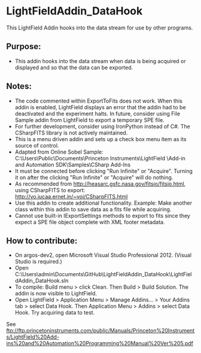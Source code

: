 # LightFieldAddin_DataHook

This LightField Addin hooks into the data stream for use by other programs.

## Purpose:
- This addin hooks into the data stream when data is being acquired or 
  displayed and so that the data can be exported.

## Notes:
- The code commented within ExportToFits does not work. When this addin is enabled, LightField displays an error that the addin had to be deactivated and the experiment halts. In future, consider using File Sample addin from LightField to export a temporary SPE file.
- For further development, consider using IronPython instead of C#. The CSharpFITS library is not actively maintained. 
- This is a menu driven addin and sets up a check box menu item as its source of control.
- Adapted from Online Sobel Sample:
  C:\Users\Public\Documents\Princeton Instruments\LightField
    \Add-in and Automation SDK\Samples\CSharp Add-Ins
- It must be connected before clicking "Run Infinite" or "Acquire". Turning it on after the clicking "Run Infinite" or "Acquire" will do nothing.    
- As recommended from http://heasarc.gsfc.nasa.gov/fitsio/fitsio.html, using CSharpFITS to export: http://vo.iucaa.ernet.in/~voi/CSharpFITS.html
- Use this addin to create additional functionality.
  Example: Make another class within this addin to save data as a fits
  file while acquiring.
- Cannot use built-in IExportSettings methods to export to fits since they expect a SPE file object complete with XML footer metadata.

## How to contribute:
- On argos-dev2, open Microsoft  Visual Studio Professional 2012. (Visual Studio is required.)
- Open C:\Users\admin\Documents\GitHub\LightFieldAddin_DataHook\LightFieldAddin_DataHook.sln
- To compile: Build menu > click Clean. Then Build > Build Solution. The addin is now visible to LightField.
- Open LightField > Application Menu > Manage Addins... > Your Addins tab > select Data Hook. Then Application Menu > Addins > select Data Hook. Try acquiring data to test.

See
ftp://ftp.princetoninstruments.com/public/Manuals/Princeton%20Instruments/LightField%20Add-ins%20and%20Automation%20Programming%20Manual%20Ver%205.pdf
